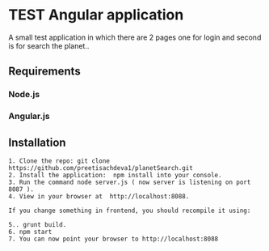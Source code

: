 # TEST Angular application
 A small test application in which there are 2 pages one for login and second is for search the planet..
 
## Requirements   
### Node.js
### Angular.js 

## Installation
	1. Clone the repo: git clone https://github.com/preetisachdeva1/planetSearch.git
	2. Install the application:  npm install into your console.
	3. Run the command node server.js ( now server is listening on port 8087 ).
	4. View in your browser at  http://localhost:8088.
	
	If you change something in frontend, you should recompile it using:
    
    5.. grunt build.
    6. npm start
    7. You can now point your browser to http://localhost:8088